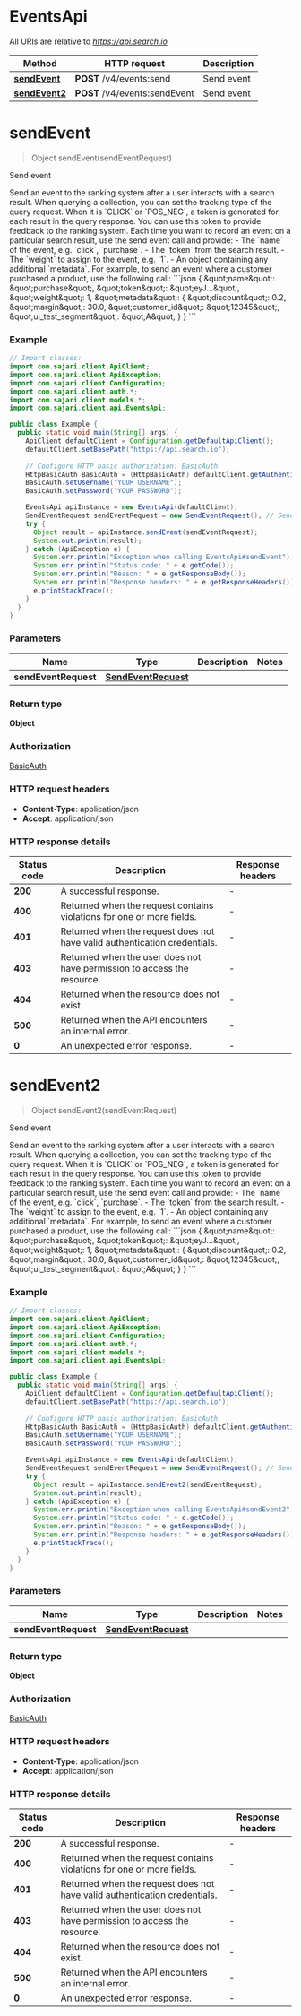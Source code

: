 # EventsApi

All URIs are relative to *https://api.search.io*

Method | HTTP request | Description
------------- | ------------- | -------------
[**sendEvent**](EventsApi.md#sendEvent) | **POST** /v4/events:send | Send event
[**sendEvent2**](EventsApi.md#sendEvent2) | **POST** /v4/events:sendEvent | Send event


<a name="sendEvent"></a>
# **sendEvent**
> Object sendEvent(sendEventRequest)

Send event

Send an event to the ranking system after a user interacts with a search result.  When querying a collection, you can set the tracking type of the query request. When it is &#x60;CLICK&#x60; or &#x60;POS_NEG&#x60;, a token is generated for each result in the query response. You can use this token to provide feedback to the ranking system. Each time you want to record an event on a particular search result, use the send event call and provide:  - The &#x60;name&#x60; of the event, e.g. &#x60;click&#x60;, &#x60;purchase&#x60;. - The &#x60;token&#x60; from the search result. - The &#x60;weight&#x60; to assign to the event, e.g. &#x60;1&#x60;. - An object containing any additional &#x60;metadata&#x60;.  For example, to send an event where a customer purchased a product, use the following call:  &#x60;&#x60;&#x60;json {   \&quot;name\&quot;: \&quot;purchase\&quot;,   \&quot;token\&quot;: \&quot;eyJ...\&quot;,   \&quot;weight\&quot;: 1,   \&quot;metadata\&quot;: {     \&quot;discount\&quot;: 0.2,     \&quot;margin\&quot;: 30.0,     \&quot;customer_id\&quot;: \&quot;12345\&quot;,     \&quot;ui_test_segment\&quot;: \&quot;A\&quot;   } } &#x60;&#x60;&#x60;

### Example
```java
// Import classes:
import com.sajari.client.ApiClient;
import com.sajari.client.ApiException;
import com.sajari.client.Configuration;
import com.sajari.client.auth.*;
import com.sajari.client.models.*;
import com.sajari.client.api.EventsApi;

public class Example {
  public static void main(String[] args) {
    ApiClient defaultClient = Configuration.getDefaultApiClient();
    defaultClient.setBasePath("https://api.search.io");
    
    // Configure HTTP basic authorization: BasicAuth
    HttpBasicAuth BasicAuth = (HttpBasicAuth) defaultClient.getAuthentication("BasicAuth");
    BasicAuth.setUsername("YOUR USERNAME");
    BasicAuth.setPassword("YOUR PASSWORD");

    EventsApi apiInstance = new EventsApi(defaultClient);
    SendEventRequest sendEventRequest = new SendEventRequest(); // SendEventRequest | 
    try {
      Object result = apiInstance.sendEvent(sendEventRequest);
      System.out.println(result);
    } catch (ApiException e) {
      System.err.println("Exception when calling EventsApi#sendEvent");
      System.err.println("Status code: " + e.getCode());
      System.err.println("Reason: " + e.getResponseBody());
      System.err.println("Response headers: " + e.getResponseHeaders());
      e.printStackTrace();
    }
  }
}
```

### Parameters

Name | Type | Description  | Notes
------------- | ------------- | ------------- | -------------
 **sendEventRequest** | [**SendEventRequest**](SendEventRequest.md)|  |

### Return type

**Object**

### Authorization

[BasicAuth](../README.md#BasicAuth)

### HTTP request headers

 - **Content-Type**: application/json
 - **Accept**: application/json

### HTTP response details
| Status code | Description | Response headers |
|-------------|-------------|------------------|
**200** | A successful response. |  -  |
**400** | Returned when the request contains violations for one or more fields. |  -  |
**401** | Returned when the request does not have valid authentication credentials. |  -  |
**403** | Returned when the user does not have permission to access the resource. |  -  |
**404** | Returned when the resource does not exist. |  -  |
**500** | Returned when the API encounters an internal error. |  -  |
**0** | An unexpected error response. |  -  |

<a name="sendEvent2"></a>
# **sendEvent2**
> Object sendEvent2(sendEventRequest)

Send event

Send an event to the ranking system after a user interacts with a search result.  When querying a collection, you can set the tracking type of the query request. When it is &#x60;CLICK&#x60; or &#x60;POS_NEG&#x60;, a token is generated for each result in the query response. You can use this token to provide feedback to the ranking system. Each time you want to record an event on a particular search result, use the send event call and provide:  - The &#x60;name&#x60; of the event, e.g. &#x60;click&#x60;, &#x60;purchase&#x60;. - The &#x60;token&#x60; from the search result. - The &#x60;weight&#x60; to assign to the event, e.g. &#x60;1&#x60;. - An object containing any additional &#x60;metadata&#x60;.  For example, to send an event where a customer purchased a product, use the following call:  &#x60;&#x60;&#x60;json {   \&quot;name\&quot;: \&quot;purchase\&quot;,   \&quot;token\&quot;: \&quot;eyJ...\&quot;,   \&quot;weight\&quot;: 1,   \&quot;metadata\&quot;: {     \&quot;discount\&quot;: 0.2,     \&quot;margin\&quot;: 30.0,     \&quot;customer_id\&quot;: \&quot;12345\&quot;,     \&quot;ui_test_segment\&quot;: \&quot;A\&quot;   } } &#x60;&#x60;&#x60;

### Example
```java
// Import classes:
import com.sajari.client.ApiClient;
import com.sajari.client.ApiException;
import com.sajari.client.Configuration;
import com.sajari.client.auth.*;
import com.sajari.client.models.*;
import com.sajari.client.api.EventsApi;

public class Example {
  public static void main(String[] args) {
    ApiClient defaultClient = Configuration.getDefaultApiClient();
    defaultClient.setBasePath("https://api.search.io");
    
    // Configure HTTP basic authorization: BasicAuth
    HttpBasicAuth BasicAuth = (HttpBasicAuth) defaultClient.getAuthentication("BasicAuth");
    BasicAuth.setUsername("YOUR USERNAME");
    BasicAuth.setPassword("YOUR PASSWORD");

    EventsApi apiInstance = new EventsApi(defaultClient);
    SendEventRequest sendEventRequest = new SendEventRequest(); // SendEventRequest | 
    try {
      Object result = apiInstance.sendEvent2(sendEventRequest);
      System.out.println(result);
    } catch (ApiException e) {
      System.err.println("Exception when calling EventsApi#sendEvent2");
      System.err.println("Status code: " + e.getCode());
      System.err.println("Reason: " + e.getResponseBody());
      System.err.println("Response headers: " + e.getResponseHeaders());
      e.printStackTrace();
    }
  }
}
```

### Parameters

Name | Type | Description  | Notes
------------- | ------------- | ------------- | -------------
 **sendEventRequest** | [**SendEventRequest**](SendEventRequest.md)|  |

### Return type

**Object**

### Authorization

[BasicAuth](../README.md#BasicAuth)

### HTTP request headers

 - **Content-Type**: application/json
 - **Accept**: application/json

### HTTP response details
| Status code | Description | Response headers |
|-------------|-------------|------------------|
**200** | A successful response. |  -  |
**400** | Returned when the request contains violations for one or more fields. |  -  |
**401** | Returned when the request does not have valid authentication credentials. |  -  |
**403** | Returned when the user does not have permission to access the resource. |  -  |
**404** | Returned when the resource does not exist. |  -  |
**500** | Returned when the API encounters an internal error. |  -  |
**0** | An unexpected error response. |  -  |

